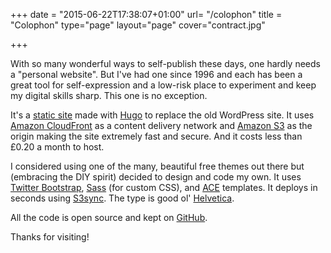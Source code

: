 +++
date = "2015-06-22T17:38:07+01:00"
url= "/colophon"
title = "Colophon"
type="page"
layout="page"
cover="contract.jpg"

+++

With so many wonderful ways to self-publish these days, one hardly needs a "personal website". But I've had one since 1996 and each has been a great tool for self-expression and a low-risk place to experiment and keep my digital skills sharp. This one is no exception.

It's a [static site](https://en.wikipedia.org/wiki/Static_web_page) made with [Hugo](http://gohugo.io) to replace the old WordPress site. It uses [Amazon CloudFront](https://aws.amazon.com/cloudfront/) as a content delivery network and 
[Amazon S3](http://aws.amazon.com/s3) as the origin making the site extremely fast and secure. And it costs less than £0.20 a month to host.

I considered using one of the many, beautiful free themes out there but (embracing the DIY spirit) decided to design and code my own. It uses [Twitter Bootstrap](http://getbootstrap.com/), [Sass](http://sass-lang.com/) (for custom CSS), and [ACE](https://github.com/yosssi/ace) templates. It deploys in seconds using [S3sync](http://s3tools.org/s3cmd-sync). The type is good ol' [Helvetica](https://en.wikipedia.org/?title=Helvetica).

All the code is open source and kept on [GitHub](https://github.com/peterkappus/hugo-pk).

Thanks for visiting!